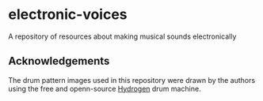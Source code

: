 # electronic-voices
A repository of resources about making musical sounds electronically

## Acknowledgements

The drum pattern images used in this repository were drawn by the authors using the free and openn-source [Hydrogen](https://github.com/hydrogen-music/hydrogen.git) drum machine.
